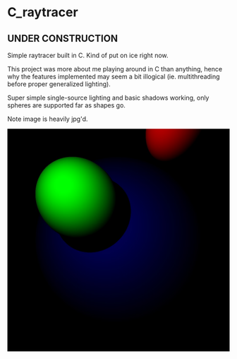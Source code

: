 # C_raytracer

## **UNDER CONSTRUCTION**

Simple raytracer built in C.
Kind of put on ice right now.

This project was more about me playing around in C than anything, hence why the features implemented may seem a bit illogical (ie. multithreading before proper generalized lighting).

Super simple single-source lighting and basic shadows working, only spheres are supported far as shapes go. 

Note image is heavily jpg'd.

![image showing two spheres floating in front of a larger one in the background](https://raw.githubusercontent.com/theoxo/C_raytracer/master/media/image.jpg)
